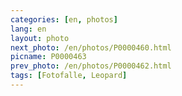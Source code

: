 ```yaml
---
categories: [en, photos]
lang: en
layout: photo
next_photo: /en/photos/P0000460.html
picname: P0000463
prev_photo: /en/photos/P0000462.html
tags: [Fotofalle, Leopard]
---
```

